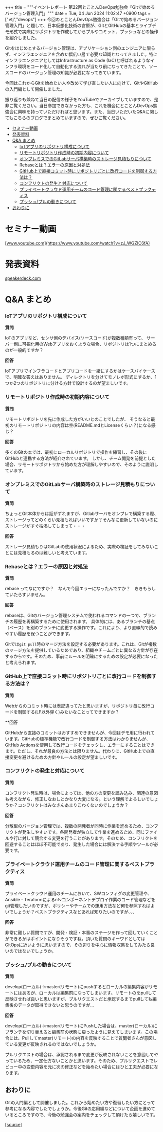 +++
title = """イベントレポート 第22回とことんDevOps勉強会「Gitで始めるバージョン管理入門」"""
date = Tue, 04 Jun 2024 11:02:47 +0900
tags = ["vtj","devops"]
+++
今回のとことんDevOps勉強会は「Gitで始めるバージョン管理入門」と題して、日本仮想化技術の宮原が、GitとGitHubの基本とライブデモ形式で実際にリポジトリを作成してからプルやコミット、プッシュなどの操作を紹介しました。

Gitをはじめとするバージョン管理は、アプリケーション側のエンジニアに限らず、インフラエンジニアを含めた幅広い層で必要な知識となってきました。特にインフラエンジニアとしてはInfrastructure as Code (IaC)と呼ばれるようなインフラ環境をコード化して自動化する流れが当たり前になってきたことで、ソースコードのバージョン管理の知識が必要になってきています。

今回はこれからGitを始めたい人や改めて学び直したい人に向けて、GitやGitHubの入門編として開催しました。

振り返りも兼ねて当日の配信の様子をYouTubeでアーカイブしていますので、是非ご覧ください。当日参加できなかった方も、これを機会にとことんDevOps勉強会に興味を持っていただければと思います。また、当日いただいたQ&Aに関してもこちらのブログでまとめていますので、ぜひご覧ください。

*   [セミナー動画](#セミナー動画)
*   [発表資料](#発表資料)
*   [Q&A まとめ](#QA-まとめ)
    *   [IoTアプリのリポジトリ構成について](#IoTアプリのリポジトリ構成について)
    *   [リモートリポジトリ作成時の初期内容について](#リモートリポジトリ作成時の初期内容について)
    *   [オンプレミスでのGitLabサーバ構築時のストレージ見積もりについて](#オンプレミスでのGitLabサーバ構築時のストレージ見積もりについて)
    *   [Rebaseとは？エラーの原因と対処法](#Rebaseとはエラーの原因と対処法)
    *   [GitHub上で直接コミット時にリポジトリごとに改行コードを制御する方法は？](#GitHub上で直接コミット時にリポジトリごとに改行コードを制御する方法は)
    *   [コンフリクトの発生と対応について](#コンフリクトの発生と対応について)
    *   [プライベートクラウド運用チームのコード管理に関するベストプラクティス](#プライベートクラウド運用チームのコード管理に関するベストプラクティス)
    *   [プッシュ/プルの動きについて](#プッシュプルの動きについて)
*   [おわりに](#おわりに)

セミナー動画
======

[www.youtube.com](https://www.youtube.com/watch?v=zJ_WGZIC6fA)

発表資料
====

[speakerdeck.com](https://speakerdeck.com/devops_vtj/gitdeshi-merubaziyonguan-li-ru-men)

Q&A まとめ
=======

### IoTアプリのリポジトリ構成について

**質問**

IoTのアプリなど、センサ側のデバイス(ソースコード)が複数種類有って、 サーバー側に可視化用のWebアプリをおくような場合、リポジトリは1つにまとめるのが一般的ですか？

**回答**

IoTアプリでインフラコードとアプリコードを一緒にするかはケースバイケースで、明確な答えはありません。 ディレクトリを分けてモノレポ形式にするか、1つか2つのリポジトリに分ける方針で設計するのが望ましいです。

### リモートリポジトリ作成時の初期内容について

**質問**

リモートリポジトリを先に作成した方がいいとのことでしたが、 そうなると最初のリモートリポジトリの内容は空(README.mdとLicenseくらい？)になる感じ？

**回答**

多くのGitの本では、最初にローカルリポジトリで操作を練習し、その後にGitHubと連携する方法が紹介されています。 しかし、チーム開発を前提とした場合、リモートリポジトリから始めた方が理解しやすいので、そのように説明しています。

### オンプレミスでのGitLabサーバ構築時のストレージ見積もりについて

**質問**

ちょっとGit本体からは話がずれますが、Gitlabサーバをオンプレで構築する際、 ストレージってどのくらい見積もればいいですか？そんなに更新していないのにストレージがすぐ枯渇してしまって・・・

**回答**

ストレージ見積もりはGitLabの使用状況によるため、実際の検証をしてみないことには見積もるのは難しいと考えています。

### Rebaseとは？エラーの原因と対処法

**質問**

rebase ってなにですか？　なんで今回エラーになったんですか？　ききもらしていたらすいません。

**回答**

rebaseは、Gitのバージョン管理システムで使われるコマンドの一つで、ブランチの履歴を再構築するために使用されます。 具体的には、あるブランチの基点（ベース）を別のブランチに変更する操作です。これにより、より直線的で読みやすい履歴を保つことができます。

Gitでは`git pull`時のマージ方法を設定する必要があります。これは、Gitが複数のマージ方法を提供しているためであり、組織やチームごとに異なる方針が存在するからです。そのため、事前にルールを明確にするための設定が必要になったと考えられます。

### GitHub上で直接コミット時にリポジトリごとに改行コードを制御する方法は？

**質問**

Webからのコミット時には表記違ってたと思いますが、リポジトリ毎に改行コードを制御する(LF以外弾く)みたいなことってできますか？

\*\*回答

GitHubから直接のコミットはおすすめできませんが、今回はデモ用に行われています。GitHubの標準機能で改行コードを制御する方法はわかりませんが、GitHub Actionsを使用して改行コードをチェックし、エラーにすることはできます。ただし、それが最良の方法とは限りません。代わりに、GitHub上での直接変更を避けるための方針やルールの設定が望ましいです。

### コンフリクトの発生と対応について

**質問**

コンフリクト発生時は、場合によっては、他の方の変更を読み込み、関連の意図も考えながら、修正しなおしとかなり大変になる。という理解でよろしいでしょうか？コンフリクトはみなさんあまりこわくないのでしょうか？　

**回答**

分散型のバージョン管理では、複数の開発者が同時に作業を進めるため、コンフリクトが発生しやすいです。各開発者が独立して作業を進めるため、同じファイルや行に対して競合する変更を行うことがあります。そのため、コンフリクトを回避することはほぼ不可能であり、発生した場合には解決する手順やツールが必要です。

### プライベートクラウド運用チームのコード管理に関するベストプラクティス

**質問**

プライベートクラウド運用のチームにおいて、SWコンフィグの変更管理や、Ansible・Teraformによるnfvコンポーネントデプロイ作業のコード管理などをgit管理したいのですが、ポリシーやチームでの運用方法など何を参照すればよいでしょうか？ベストプラクティスなどあれば知りたいのですが、、、

**回答**

非常に難しい質問ですが、開発・検証・本番のステージを作って回していくことができるかはポイントになりそうですね。頂いた質問のキーワドとしてはGitOpsに近いように思いますので、その辺りを中心に情報収集をしてみたら良いのではないでしょうか。

### プッシュ/プルの動きについて

**質問**

develop(ローカル)→master(リモート)にpushするとローカルの編集内容がリモートにはあるが、ローカルは編集前になってしまいます。リモートのをpullして反映させれば良いと思いますが、プルリクエストだと承認するまでpullしても編集後のデータが取得できないと思うのですが…

**回答**

develop(ローカル)→master(リモート)にPushした場合は、master(ローカル)にブランチを切り替えると編集前の状態に戻ったように見えてしまいます。この場合には、Pullしてmaster(リモート)の内容を反映することで質問者さんが意図している変更が反映されるのではないでしょうか。

プルリクエストの場合は、承認されるまで変更が反映されないことを意図してやっているため、一定仕方ないことかと思います。そのため、プルリクエストでレビュー中の変更内容を元に次の修正などを始めたい場合にはひと工夫が必要になります。

おわりに
----

Gitの入門編として開催しました。これから始めたい方や復習したい方にとって参考になる内容でしたでしょうか。今後Gitの応用編などについて企画を進めているところですので、今後の勉強会の案内をチェックして頂けたら嬉しいです。

[[source]](https://devops-blog.virtualtech.jp/entry/20240604/1717466567)
